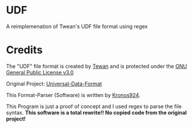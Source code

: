 # UDF
A reimplemenation of Twean's UDF file format using regex

# Credits
The "UDF" file format is created by [Tewan](github.com/SpyceTewan) and
is protected under the [GNU General Public License v3.0](https://www.gnu.org/licenses/gpl-3.0.de.html)

Original Project: [Universal-Data-Format](github.com/SpyceTewan/Universal-Data-Format)


This Format-Parser (Software) is written by [Kronos924](github.com\Kronos9247).

This Program is just a proof of concept and I used regex to parse the file syntax.
**This software is a total rewrite!!
No copied code from the original project!**
